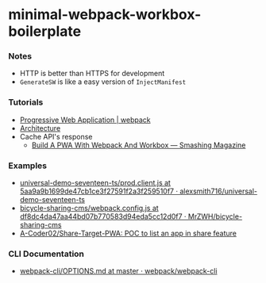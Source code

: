 minimal-webpack-workbox-boilerplate
===========================
### Notes
- HTTP is better than HTTPS for development
- `GenerateSW` is like a easy version of `InjectManifest`

### Tutorials
- [Progressive Web Application | webpack](https://webpack.js.org/guides/progressive-web-application/)
- [Architecture](https://web.dev/learn/pwa/architecture/#single-page-apps)
- Cache API's response
  - [Build A PWA With Webpack And Workbox — Smashing Magazine](https://www.smashingmagazine.com/2019/06/pwa-webpack-workbox/)

### Examples
-  [universal-demo-seventeen-ts/prod.client.js at 5aa9a9b1699de47cb1ce3f27591f2a3f259510f7 · alexsmith716/universal-demo-seventeen-ts](https://github.com/alexsmith716/universal-demo-seventeen-ts/blob/5aa9a9b1699de47cb1ce3f27591f2a3f259510f7/webpack/prod.client.js)
- [bicycle-sharing-cms/webpack.config.js at df8dc4da47aa44bd07b770583d94eda5cc12d0f7 · MrZWH/bicycle-sharing-cms](https://github.com/MrZWH/bicycle-sharing-cms/blob/df8dc4da47aa44bd07b770583d94eda5cc12d0f7/config/webpack.config.js)
- [A-Coder02/Share-Target-PWA: POC to list an app in share feature](https://github.com/A-Coder02/Share-Target-PWA)

### CLI Documentation
- [webpack-cli/OPTIONS.md at master · webpack/webpack-cli](https://github.com/webpack/webpack-cli/blob/master/OPTIONS.md)
